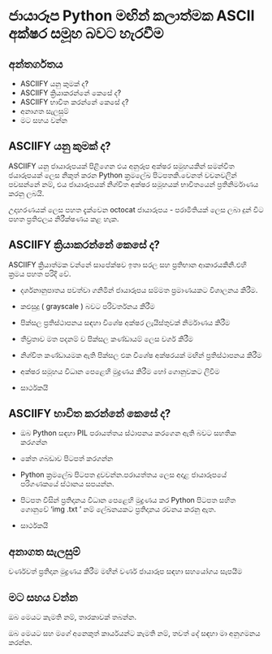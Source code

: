 # ජායාරූප Python මඟින් කලාත්මක ASCII අක්ෂර සමූහ බවට හැරවීම
[](https://github.com/RameshAditya/asciify/blob/master/github-resources/sample.gif)
## අන්තර්ගතය

- ASCIIFY යනු කුමක් ද?
- ASCIIFY ක්‍රියාකරන්නේ කෙසේ ද?
- ASCIIFY භාවිත කරන්නේ කෙසේ ද?
- අනාගත සැලසුම්
- මට සහය වන්න 

## ASCIIFY යනු කුමක් ද?

ASCIIFY යනු ජායාරූපයක් පිළිගෙන එය අනුරූප අක්ෂර සමුහයකින් සමන්විත ජයාරූපයක් ලෙස නිකුත් කරන Python ක්‍රමලේඛ පිටපතකි.වෙනත් වචනවලින් පවසන්නේ නම්, එය ජායාරූපයක් නිශ්චිත අක්ෂර සමූහයක් භාවිතයෙන් ප්‍රතිනිර්මාණය කරනු ලබයි.

උදාහරණයක් ලෙස පහත දැක්වෙන octocat ජායාරූපය - 
[](https://github.com/RameshAditya/asciify/blob/master/octocat.png)
පරාමිතියක් ලෙස ලබා දුන් විට පහත ප්‍රතිඵලය නිරීක්ෂණය කළ හැක.

## ASCIIFY ක්‍රියාකරන්නේ කෙසේ ද?

ASCIIFY ක්‍රියාත්මක වන්නේ සාපේක්ෂව ඉතා සරල සහ ප්‍රතිභාන ආකාරයකිනි.එහි ක්‍රමය පහත පරිදි වේ.

- දර්ශනානුපාතය පවත්වා ගනිමින් ජායාරූපය සම්මත ප්‍රමාණයකට විශාලනය කිරීම.

- කළුසුදු ( grayscale ) බවට පරිවර්තනය කිරීම 

- පික්සල ප්‍රතිස්ථාපනය සඳහා විශේෂ අක්ෂර ලැයිස්තුවක් නිර්මාණය කිරීම

- තීව්‍රතාව මත පදනම් ව පික්සල කණ්ඩායම් ලෙස වර්ග කිරීම

- නිශ්චිත කණ්ඩායමක ඇති පික්සල එක විශේෂ අක්ෂරයක් මඟින් ප්‍රතිස්ථාපනය කිරීම

- අක්ෂර සමූහය විධාන පෙළෙහි මුද්‍රණය කිරීම හෝ ගොනුවකට ලිවීම

- සාර්ථකයි

## ASCIIFY භාවිත කරන්නේ කෙසේ ද?

- ඔබ Python සඳහා PIL පරායත්තය ස්ථාපනය කරගෙන ඇති බවට සහතික කරගන්න

- කේත ගබඩාව පිටපත් කරගන්න

- Python ක්‍රමලේඛ පිටපත දුවවන්න.පරායත්තය ලෙස අදාළ ජායාරූපයේ පරිගණකයේ ස්ථානය සපයන්න.

- පිටපත විසින් ප්‍රතිදානය විධාන පෙළෙහි මුද්‍රණය කර Python පිටපත සහිත ගොනුවේ ‘img .txt ’ නම් ලේඛනයකට ප්‍රතිදානය රචනය කරනු ඇත.

- සාර්ථකයි

## අනාගත සැලසුම්

වර්ණවත් ප්‍රතිදාන මුද්‍රණය කිරීම මඟින් වර්ණ ජායාරූප සඳහා සහයෝගය සැපයීම

## මට සහය වන්න

ඔබ මෙයට කැමති නම්, තාරකාවක් තබන්න.

ඔබ මෙයට සහ මගේ අනෙකුත් කාර්යයන්ට කැමති නම්, තවත් දේ සඳහා මා අනුගමනය කරන්න. 

